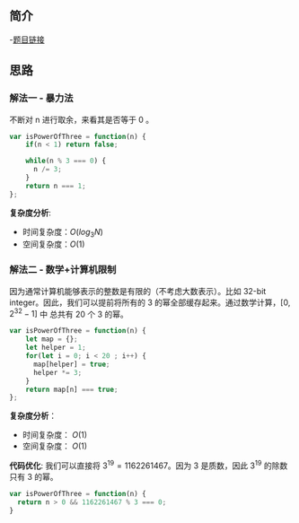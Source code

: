  
 
 
## 简介
-[题目链接](https://leetcode-cn.com/problems/power-of-three/)

## 思路
### 解法一 - 暴力法
不断对 n 进行取余，来看其是否等于 0 。

```javascript
var isPowerOfThree = function(n) {
    if(n < 1) return false;

    while(n % 3 === 0) {
      n /= 3;
    }
    return n === 1;
};

```
**复杂度分析**:
- 时间复杂度：$O(log_3N)$
- 空间复杂度：$O(1)$

### 解法二 - 数学+计算机限制
因为通常计算机能够表示的整数是有限的（不考虑大数表示）。比如 32-bit integer。因此，我们可以提前将所有的 3 的幂全部缓存起来。通过数学计算，$[0, 2^{32}-1]$ 中 总共有 20 个 3 的幂。

```javascript
var isPowerOfThree = function(n) {
    let map = {};
    let helper = 1;
    for(let i = 0; i < 20 ; i++) {
      map[helper] = true;
      helper *= 3; 
    }
    return map[n] === true;
};
```

**复杂度分析**：
- 时间复杂度： $O(1)$
- 空间复杂度： $O(1)$

**代码优化**:
我们可以直接将 $3^{19} = 1162261467$。因为 3 是质数，因此 $3^{19}$ 的除数只有 3 的幂。
```javascript
var isPowerOfThree = function(n) {
  return n > 0 && 1162261467 % 3 === 0;
}
```